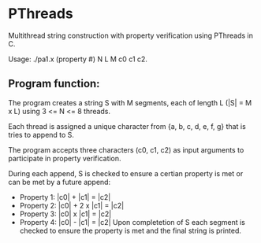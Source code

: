 # PThreads
Multithread string construction with property verification using PThreads in C.  
   
Usage: ./pa1.x (property #) N L M c0 c1 c2.  
## Program function:
The program creates a string S with M segments, each of length L (|S| = M x L) using 3 <= N <= 8 threads.  
   
Each thread is assigned a unique character from {a, b, c, d, e, f, g} that is tries to append to S.  
   
The program accepts three characters (c0, c1, c2) as input arguments to participate in property verification.  
   
During each append, S is checked to ensure a certian property is met or can be met by a future append:
* Property 1: |c0| + |c1| = |c2|
* Property 2: |c0| + 2 x |c1| = |c2|
* Property 3: |c0| x |c1| = |c2|
* Property 4: |c0| - |c1| = |c2|
Upon completetion of S each segment is checked to ensure the property is met and the final string is printed.   
